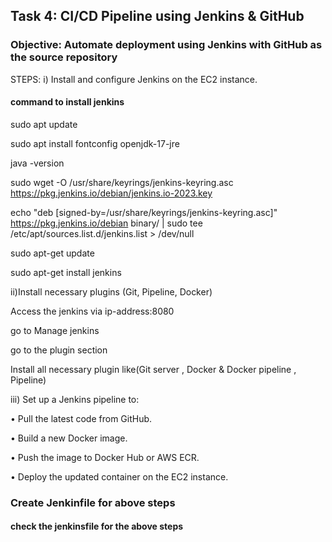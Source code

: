 ## Task 4: CI/CD Pipeline using Jenkins & GitHub
### Objective: Automate deployment using Jenkins with GitHub as the source repository

STEPS: 
i) Install and configure Jenkins on the EC2 instance.

#### command to install jenkins
sudo apt update

sudo apt install fontconfig openjdk-17-jre

java -version

sudo wget -O /usr/share/keyrings/jenkins-keyring.asc \
  https://pkg.jenkins.io/debian/jenkins.io-2023.key
  
echo "deb [signed-by=/usr/share/keyrings/jenkins-keyring.asc]" \
  https://pkg.jenkins.io/debian binary/ | sudo tee \
  /etc/apt/sources.list.d/jenkins.list > /dev/null
  
sudo apt-get update

sudo apt-get install jenkins


ii)Install necessary plugins (Git, Pipeline, Docker)

Access the jenkins via ip-address:8080

go to Manage jenkins

go to the plugin section

Install all necessary plugin like(Git server , Docker & Docker pipeline , Pipeline)


iii)  Set up a Jenkins pipeline to:

• Pull the latest code from GitHub.

• Build a new Docker image.

• Push the image to Docker Hub or AWS ECR.

• Deploy the updated container on the EC2 instance.


### Create Jenkinfile  for above steps

#### check the jenkinsfile for the above steps 






